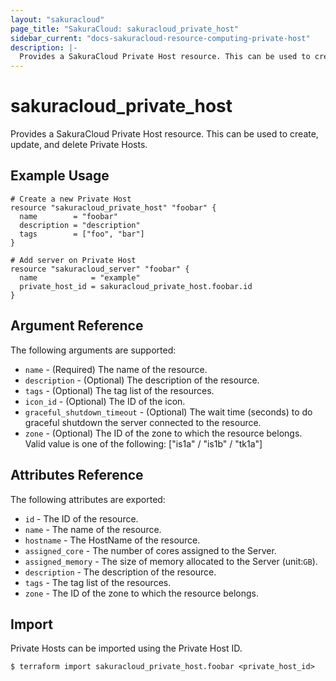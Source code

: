```yaml
---
layout: "sakuracloud"
page_title: "SakuraCloud: sakuracloud_private_host"
sidebar_current: "docs-sakuracloud-resource-computing-private-host"
description: |-
  Provides a SakuraCloud Private Host resource. This can be used to create, update, and delete Private Hosts.
---
```


# sakuracloud\_private\_host

Provides a SakuraCloud Private Host resource. This can be used to create, update, and delete Private Hosts.

## Example Usage

```hcl
# Create a new Private Host
resource "sakuracloud_private_host" "foobar" {
  name        = "foobar"
  description = "description"
  tags        = ["foo", "bar"]
}

# Add server on Private Host
resource "sakuracloud_server" "foobar" {
  name            = "example"
  private_host_id = sakuracloud_private_host.foobar.id
}

```

## Argument Reference

The following arguments are supported:

* `name` - (Required) The name of the resource.
* `description` - (Optional) The description of the resource.
* `tags` - (Optional) The tag list of the resources.
* `icon_id` - (Optional) The ID of the icon.
* `graceful_shutdown_timeout` - (Optional) The wait time (seconds) to do graceful shutdown the server connected to the resource.
* `zone` - (Optional) The ID of the zone to which the resource belongs.  
Valid value is one of the following: ["is1a" / "is1b" / "tk1a"]

## Attributes Reference

The following attributes are exported:

* `id` - The ID of the resource.
* `name` - The name of the resource.
* `hostname` - The HostName of the resource.
* `assigned_core` - The number of cores assigned to the Server.
* `assigned_memory` - The size of memory allocated to the Server (unit:`GB`).
* `description` - The description of the resource.
* `tags` - The tag list of the resources.
* `zone` - The ID of the zone to which the resource belongs.

## Import

Private Hosts can be imported using the Private Host ID.

```
$ terraform import sakuracloud_private_host.foobar <private_host_id>
```
